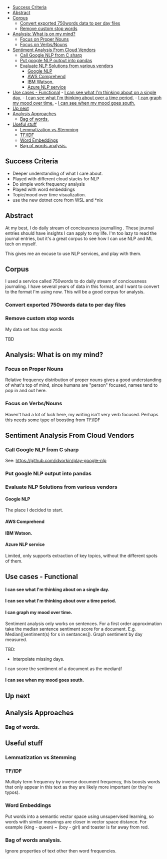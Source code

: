 <!-- prettier-ignore-start -->
<!-- vim-markdown-toc GFM -->

- [Success Criteria](#success-criteria)
- [Abstract](#abstract)
- [Corpus](#corpus)
    - [Convert exported 750words data to per day files](#convert-exported-750words-data-to-per-day-files)
    - [Remove custom stop words](#remove-custom-stop-words)
- [Analysis: What is on my mind?](#analysis-what-is-on-my-mind)
    - [Focus on Proper Nouns](#focus-on-proper-nouns)
    - [Focus on Verbs/Nouns](#focus-on-verbsnouns)
- [Sentiment Analysis From Cloud Vendors](#sentiment-analysis-from-cloud-vendors)
    - [Call Google NLP from C sharp](#call-google-nlp-from-c-sharp)
    - [Put google NLP output into pandas](#put-google-nlp-output-into-pandas)
    - [Evaluate NLP Solutions from various vendors](#evaluate-nlp-solutions-from-various-vendors)
        - [Google NLP](#google-nlp)
        - [AWS Comprehend](#aws-comprehend)
        - [IBM Watson.](#ibm-watson)
        - [Azure NLP service](#azure-nlp-service)
- [Use cases - Functional](#use-cases---functional)
        - [I can see what I'm thinking about on a single day.](#i-can-see-what-im-thinking-about-on-a-single-day)
        - [I can see what I'm thinking about over a time period.](#i-can-see-what-im-thinking-about-over-a-time-period)
        - [I can graph my mood over time.](#i-can-graph-my-mood-over-time)
        - [I can see when my mood goes south.](#i-can-see-when-my-mood-goes-south)
- [Up next](#up-next)
- [Analysis Approaches](#analysis-approaches)
    - [Bag of words.](#bag-of-words)
- [Useful stuff](#useful-stuff)
    - [Lemmatization vs Stemming](#lemmatization-vs-stemming)
    - [TF/IDF](#tfidf)
    - [Word Embeddings](#word-embeddings)
    - [Bag of words analysis.](#bag-of-words-analysis)

<!-- vim-markdown-toc -->
<!-- prettier-ignore-end -->

## Success Criteria

- Deeper understanding of what I care about.
- Played with different cloud stacks for NLP
- Do simple work frequency analysis
- Played with word embeddings
- Topic/mood over time visualization.
- use the new dotnet core from WSL and \*nix

## Abstract

At my best, I do daily stream of conciousness journalling . These journal entries should have insights I can apply to my life. I'm too lazy to read the journal entries, but it's a great corpus to see how I can use NLP and ML tech on myself.

This gives me an excuse to use NLP services, and play with them.

## Corpus

I used a service called 750words to do daily stream of conciousness journaling. I have several years of data in this format, and I want to convert to the format I'm using now. This will be a good corpus for analysis.

### Convert exported 750words data to per day files

### Remove custom stop words

My data set has stop words

TBD

## Analysis: What is on my mind?

### Focus on Proper Nouns

Relative frequency distribution of proper nouns gives a good understanding of what's top of mind, since humans are "person" focused, names tend to pop in and out here.

### Focus on Verbs/Nouns

Haven't had a lot of luck here, my writing isn't very verb focused. Perhaps this needs some type of boosting from TF/IDF

## Sentiment Analysis From Cloud Vendors

### Call Google NLP from C sharp

See: https://github.com/idvorkin/play-google-nlp

### Put google NLP output into pandas

### Evaluate NLP Solutions from various vendors

#### Google NLP

The place I decided to start.

#### AWS Comprehend

#### IBM Watson.

#### Azure NLP service

Limited, only supports extraction of key topics, without the different spots of them.

## Use cases - Functional

#### I can see what I'm thinking about on a single day.

#### I can see what I'm thinking about over a time period.

#### I can graph my mood over time.

Sentiment analysis only works on sentences. For a first order approximation take the median sentence sentiment score for a document. E.g. Median([sentiment(s) for s in sentances]). Graph sentiment by day measured.

TBD:

- Interpolate missing days.

I can score the sentiment of a document as the median(f

#### I can see when my mood goes south.

## Up next

## Analysis Approaches

### Bag of words.

## Useful stuff

### Lemmatization vs Stemming

### TF/IDF

Multiply term frequency by inverse document frequency, this boosts words that only appear in this text as they are likely more important (or they're typos).

### Word Embeddings

Put words into a semantic vector space using unsupervised learning, so words with similar meanings are closer in vector space distance. For example (king - queen) ~ (boy - girl) and toaster is far away from red.

### Bag of words analysis.

Ignore properties of text other then word frequencies.
